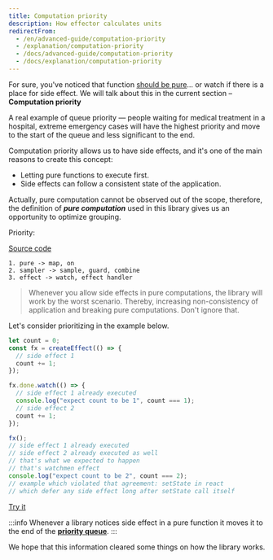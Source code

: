 ```yaml
---
title: Computation priority
description: How effector calculates units
redirectFrom:
  - /en/advanced-guide/computation-priority
  - /explanation/computation-priority
  - /docs/advanced-guide/computation-priority
  - /docs/explanation/computation-priority
---
```


For sure, you've noticed that function [should be pure](/en/explanation/glossary#purity)... or watch if there is a place
for side effect. We will talk about this in the current section – **Computation priority**

A real example of queue priority — people waiting for medical treatment in a hospital, extreme emergency cases will have
the highest priority and move to the start of the queue and less significant to the end.

Computation priority allows us to have side effects, and it's one of the main reasons to create this concept:

- Letting pure functions to execute first.
- Side effects can follow a consistent state of the application.

Actually, pure computation cannot be observed out of the scope, therefore, the definition of **_pure computation_** used
in this library gives us an opportunity to optimize grouping.

Priority:

[Source code](https://github.com/effector/effector/blob/master/src/effector/kernel.ts#L169)

```
1. pure -> map, on
2. sampler -> sample, guard, combine
3. effect -> watch, effect handler
```

> Whenever you allow side effects in pure computations, the library will work by the worst scenario. Thereby, increasing non-consistency of application and breaking pure computations. Don't ignore that.

Let's consider prioritizing in the example below.

```js
let count = 0;
const fx = createEffect(() => {
  // side effect 1
  count += 1;
});

fx.done.watch(() => {
  // side effect 1 already executed
  console.log("expect count to be 1", count === 1);
  // side effect 2
  count += 1;
});

fx();
// side effect 1 already executed
// side effect 2 already executed as well
// that's what we expected to happen
// that's watchmen effect
console.log("expect count to be 2", count === 2);
// example which violated that agreement: setState in react
// which defer any side effect long after setState call itself
```

[Try it](https://share.effector.dev/IRAmt9Uq)

:::info
Whenever a library notices side effect in a pure function it moves it to the end of the [**priority queue**](https://en.wikipedia.org/wiki/Priority_queue).
:::

We hope that this information cleared some things on how the library works.
